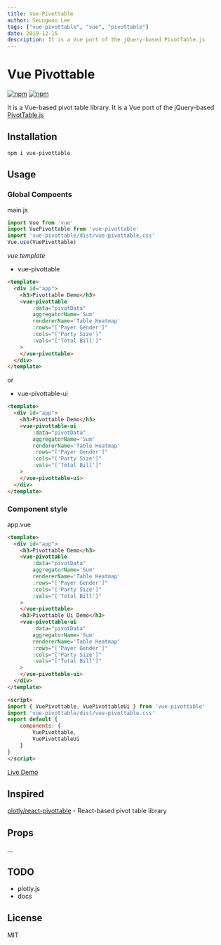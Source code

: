 ```yaml
---
title: Vue-Pivottable
author: Seungwoo Lee
tags: ["vue-pivottable", "vue", "pivottable"]
date: 2019-12-15
description: It is a Vue port of the jQuery-based PivotTable.js
---
```


# Vue Pivottable

[![npm](https://flat.badgen.net/npm/v/vue-pivottable)](https://npmjs.com/package/vue-pivottable)
[![npm](https://flat.badgen.net/npm/dt/vue-pivottable)](https://npmjs.com/package/vue-pivottable)

It is a Vue-based pivot table library. It is a Vue port of the jQuery-based [PivotTable.js](https://pivottable.js.org/)


## Installation

```shall
npm i vue-pivottable
```

## Usage
### Global Compoents
main.js
```js
import Vue from 'vue'
import VuePivottable from 'vue-pivottable'
import 'vue-pivottable/dist/vue-pivottable.css'
Vue.use(VuePivottable)
```
_vue template_
* vue-pivottable
```html
<template>
  <div id="app">
    <h3>Pivottable Demo</h3>
    <vue-pivottable
        :data="pivotData"
        aggregatorName='Sum'
        rendererName='Table Heatmap'
        :rows="['Payer Gender']"
        :cols="['Party Size']"
        :vals="['Total Bill']"
    >
    </vue-pivottable>
  </div>
</template>
```
or 
* vue-pivottable-ui
```html
<template>
  <div id="app">
    <h3>Pivottable Demo</h3>
    <vue-pivottable-ui
        :data="pivotData"
        aggregatorName='Sum'
        rendererName='Table Heatmap'
        :rows="['Payer Gender']"
        :cols="['Party Size']"
        :vals="['Total Bill']"
    >
    </vue-pivottable-ui>
  </div>
</template>
```

### Component style
app.vue
```html
<template>
  <div id="app">
    <h3>Pivottable Demo</h3>
    <vue-pivottable
        :data="pivotData"
        aggregatorName='Sum'
        rendererName='Table Heatmap'
        :rows="['Payer Gender']"
        :cols="['Party Size']"
        :vals="['Total Bill']"
    >
    </vue-pivottable>
    <h3>Pivottable Ui Demo</h3>
    <vue-pivottable-ui
        :data="pivotData"
        aggregatorName='Sum'
        rendererName='Table Heatmap'
        :rows="['Payer Gender']"
        :cols="['Party Size']"
        :vals="['Total Bill']"
    >
    </vue-pivottable-ui>
  </div>
</template>

<script>
import { VuePivottable, VuePivottableUi } from 'vue-pivottable'
import 'vue-pivottable/dist/vue-pivottable.css'
export default {
    components: {
        VuePivottable,
        VuePivottableUi
    }
}
</script>
```


[Live Demo](https://jsfiddle.net/front123/repqmz3f/)

## Inspired
[plotly/react-pivottable](https://github.com/plotly/react-pivottable) - React-based pivot table library


## Props
...

## TODO
* plotly.js
* docs

## License
MIT
